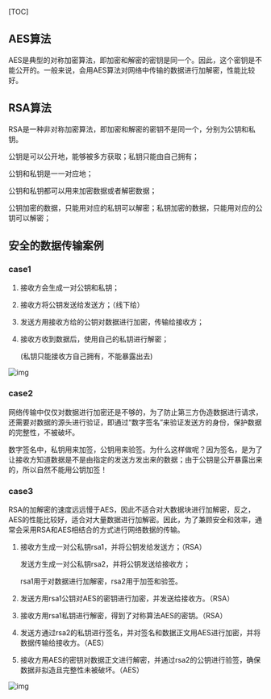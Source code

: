[TOC]

## AES算法

AES是典型的对称加密算法，即加密和解密的密钥是同一个。因此，这个密钥是不能公开的。一般来说，会用AES算法对网络中传输的数据进行加解密，性能比较好。

## RSA算法

RSA是一种非对称加密算法，即加密和解密的密钥不是同一个，分别为公钥和私钥。

公钥是可以公开地，能够被多方获取；私钥只能由自己拥有；

公钥和私钥是一一对应地；

公钥和私钥都可以用来加密数据或者解密数据；

公钥加密的数据，只能用对应的私钥可以解密；私钥加密的数据，只能用对应的公钥可以解密；

## 安全的数据传输案例

### case1

1. 接收方会生成一对公钥和私钥；

2. 接收方将公钥发送给发送方；（线下给）

3. 发送方用接收方给的公钥对数据进行加密，传输给接收方；

4. 接收方收到数据后，使用自己的私钥进行解密；

   (私钥只能接收方自己拥有，不能暴露出去)

![img](https://upload-images.jianshu.io/upload_images/1458632-04d689d477d7f2c8?imageMogr2/auto-orient/strip%7CimageView2/2/w/692/format/webp)

### case2

网络传输中仅仅对数据进行加密还是不够的，为了防止第三方伪造数据进行请求，还需要对数据的源头进行验证，即通过“数字签名”来验证发送方的身份，保护数据的完整性，不被破坏。

数字签名中，私钥用来加签，公钥用来验签。为什么这样做呢？因为签名，是为了让接收方知道数据是不是由指定的发送方发出来的数据；由于公钥是公开暴露出来的，所以自然不能用公钥加签！

### case3

RSA的加解密的速度远远慢于AES，因此不适合对大数据块进行加解密，反之，AES的性能比较好，适合对大量数据进行加解密。因此，为了兼顾安全和效率，通常会采用RSA和AES相结合的方式进行网络数据的传输。

1. 接收方生成一对公私钥rsa1，并将公钥发给发送方；（RSA）

   发送方生成一对公私钥rsa2，并将公钥发送给接收方；

   rsa1用于对数据进行加解密，rsa2用于加签和验签。

2. 发送方用rsa1公钥对AES的密钥进行加密，并发送给接收方。（RSA）

3. 接收方用rsa1私钥进行解密，得到了对称算法AES的密钥。（RSA）

4. 发送方通过rsa2的私钥进行签名，并对签名和数据正文用AES进行加密，并将数据传输给接收方。（AES）

5. 接收方用AES的密钥对数据正文进行解密，并通过rsa2的公钥进行验签，确保数据非拟造且完整性未被破坏。（AES）

![img](https://upload-images.jianshu.io/upload_images/1458632-8eb75f77a3c29295?imageMogr2/auto-orient/strip%7CimageView2/2/w/689/format/webp)



